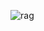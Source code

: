 ![rag](https://github.com/Elma-dev/streamlit_llamaindex_rag/assets/67378945/9f58f788-692c-4acf-8e8c-568a5a0f5bb8)
